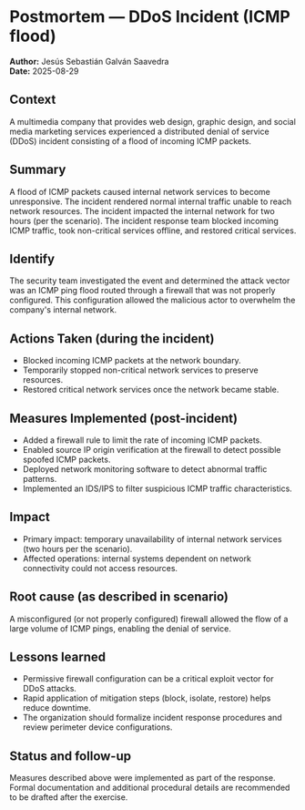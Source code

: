 # Postmortem — DDoS Incident (ICMP flood)

**Author:** Jesús Sebastián Galván Saavedra  
**Date:** 2025-08-29

## Context
A multimedia company that provides web design, graphic design, and social media marketing services experienced a distributed denial of service (DDoS) incident consisting of a flood of incoming ICMP packets.

## Summary
A flood of ICMP packets caused internal network services to become unresponsive. The incident rendered normal internal traffic unable to reach network resources. The incident impacted the internal network for two hours (per the scenario). The incident response team blocked incoming ICMP traffic, took non-critical services offline, and restored critical services.

## Identify
The security team investigated the event and determined the attack vector was an ICMP ping flood routed through a firewall that was not properly configured. This configuration allowed the malicious actor to overwhelm the company's internal network.

## Actions Taken (during the incident)
- Blocked incoming ICMP packets at the network boundary.  
- Temporarily stopped non-critical network services to preserve resources.  
- Restored critical network services once the network became stable.

## Measures Implemented (post-incident)
- Added a firewall rule to limit the rate of incoming ICMP packets.  
- Enabled source IP origin verification at the firewall to detect possible spoofed ICMP packets.  
- Deployed network monitoring software to detect abnormal traffic patterns.  
- Implemented an IDS/IPS to filter suspicious ICMP traffic characteristics.

## Impact
- Primary impact: temporary unavailability of internal network services (two hours per the scenario).  
- Affected operations: internal systems dependent on network connectivity could not access resources.

## Root cause (as described in scenario)
A misconfigured (or not properly configured) firewall allowed the flow of a large volume of ICMP pings, enabling the denial of service.

## Lessons learned
- Permissive firewall configuration can be a critical exploit vector for DDoS attacks.  
- Rapid application of mitigation steps (block, isolate, restore) helps reduce downtime.  
- The organization should formalize incident response procedures and review perimeter device configurations.

## Status and follow-up
Measures described above were implemented as part of the response. Formal documentation and additional procedural details are recommended to be drafted after the exercise.
